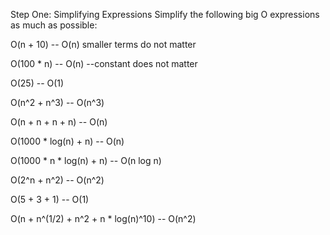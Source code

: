 Step One: Simplifying Expressions
Simplify the following big O expressions as much as possible:

O(n + 10) -- O(n) smaller terms do not matter

O(100 * n) -- O(n) --constant does not matter

O(25) -- O(1)  

O(n^2 + n^3) -- O(n^3) 

O(n + n + n + n) -- O(n)

O(1000 * log(n) + n) -- O(n)

O(1000 * n * log(n) + n) -- O(n log n)

O(2^n + n^2) -- O(n^2)

O(5 + 3 + 1) -- O(1)

O(n + n^(1/2) + n^2 + n * log(n)^10) -- O(n^2)